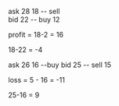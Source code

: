 

ask 28               18    -- sell    
bid 22 -- buy        12       

profit = 18-2 = 16

18-22 = -4



ask 26               16   --buy
bid 25 -- sell       15

loss = 5 - 16 = -11

25-16 = 9